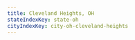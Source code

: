 ```yaml
---
title: Cleveland Heights, OH
stateIndexKey: state-oh
cityIndexKey: city-oh-cleveland-heights
---
```

